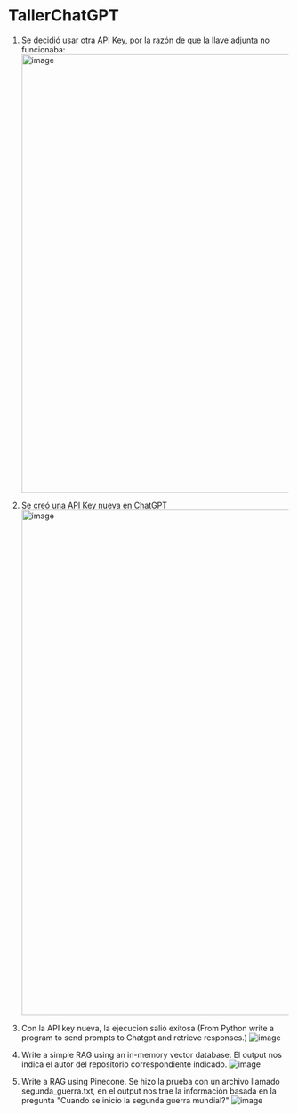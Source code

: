 # TallerChatGPT

1. Se decidió usar otra API Key, por la razón de que la llave adjunta no funcionaba:
   <img width="789" alt="image" src="https://github.com/jeforero0315/TallerChatGPT/assets/149447477/958a59ef-4af1-4895-854b-21e8628234af">
2. Se creó una API Key nueva en ChatGPT
   <img width="910" alt="image" src="https://github.com/jeforero0315/TallerChatGPT/assets/149447477/f1870ca8-00a1-4408-9bd0-25b448a35b30">

3. Con la API key nueva, la ejecución salió exitosa (From Python write a program to send prompts to Chatgpt and retrieve responses.)
  ![image](https://github.com/jeforero0315/TallerChatGPT/assets/149447477/ea8c7ee8-88b9-4872-8dec-98a593c5cfa0)

4. Write a simple RAG using an in-memory vector database. El output nos indica el autor del repositorio correspondiente indicado.
   ![image](https://github.com/jeforero0315/TallerChatGPT/assets/149447477/4492806a-aba0-43b7-a053-9a573e5a74ac)

5. Write a RAG using Pinecone. Se hizo la prueba con un archivo llamado segunda_guerra.txt, en el output nos trae la información basada en la pregunta "Cuando se inicio la segunda guerra mundial?"
   ![image](https://github.com/jeforero0315/TallerChatGPT/assets/149447477/2039819f-febb-4000-99ac-2dca875f64cf)


